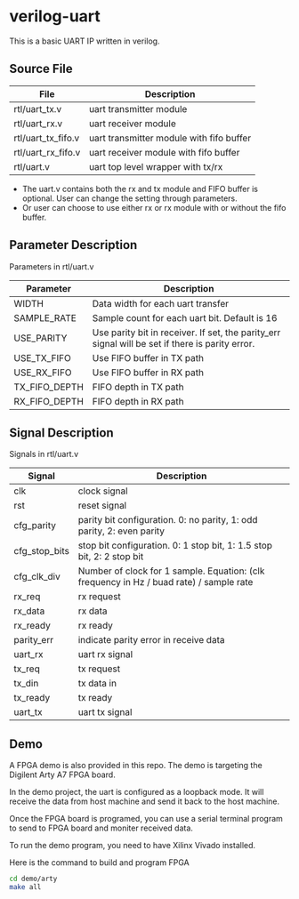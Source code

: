 # verilog-uart

This is a basic UART IP written in verilog.

## Source File

| File               | Description                              |
| ------------------ | ---------------------------------------- |
| rtl/uart_tx.v      | uart transmitter module                  |
| rtl/uart_rx.v      | uart receiver module                     |
| rtl/uart_tx_fifo.v | uart transmitter module with fifo buffer |
| rtl/uart_rx_fifo.v | uart receiver module with fifo buffer    |
| rtl/uart.v         | uart top level wrapper with tx/rx        |

- The uart.v contains both the rx and tx module and FIFO buffer is optional. User can change the setting through parameters.
- Or user can choose to use either rx or rx module with or without the fifo buffer.

## Parameter Description

Parameters in rtl/uart.v

| Parameter     | Description                                                                                     |
| ------------- | ----------------------------------------------------------------------------------------------- |
| WIDTH         | Data width for each uart transfer                                                               |
| SAMPLE_RATE   | Sample count for each uart bit. Default is 16                                                   |
| USE_PARITY    | Use parity bit in receiver. If set, the parity_err signal will be set if there is parity error. |
| USE_TX_FIFO   | Use FIFO buffer in TX path                                                                      |
| USE_RX_FIFO   | Use FIFO buffer in RX path                                                                      |
| TX_FIFO_DEPTH | FIFO depth in TX path                                                                           |
| RX_FIFO_DEPTH | FIFO depth in RX path                                                                           |

## Signal Description

Signals in rtl/uart.v

| Signal        | Description                                                                            |
| ------------- | -------------------------------------------------------------------------------------- |
| clk           | clock signal                                                                           |
| rst           | reset signal                                                                           |
| cfg_parity    | parity bit configuration. 0: no parity, 1: odd parity, 2: even parity                  |
| cfg_stop_bits | stop bit configuration. 0: 1 stop bit, 1: 1.5 stop bit, 2: 2 stop bit                  |
| cfg_clk_div   | Number of clock for 1 sample. Equation: (clk frequency in Hz / buad rate) / sample rate |
| rx_req        | rx request                                                                             |
| rx_data       | rx data                                                                                |
| rx_ready      | rx ready                                                                               |
| parity_err    | indicate parity error in receive data                                                  |
| uart_rx       | uart rx signal                                                                         |
| tx_req        | tx request                                                                             |
| tx_din        | tx data in                                                                             |
| tx_ready      | tx ready                                                                               |
| uart_tx       | uart tx signal                                                                         |

## Demo

A FPGA demo is also provided in this repo. The demo is targeting the Digilent Arty A7 FPGA board.

In the demo project, the uart is configured as a loopback mode. It will receive the data from host machine and send it back to the host machine.

Once the FPGA board is programed, you can use a serial terminal program to send to FPGA board and moniter received data.

To run the demo program, you need to have Xilinx Vivado installed.

Here is the command to build and program FPGA

```bash
cd demo/arty
make all
```

